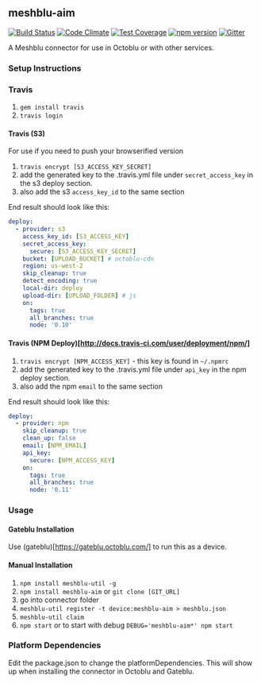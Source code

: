 ## meshblu-aim

[![Build Status](https://travis-ci.org/octoblu/meshblu-aim.svg?branch=master)](https://travis-ci.org/octoblu/meshblu-aim)
[![Code Climate](https://codeclimate.com/github/octoblu/meshblu-aim/badges/gpa.svg)](https://codeclimate.com/github/octoblu/meshblu-aim)
[![Test Coverage](https://codeclimate.com/github/octoblu/meshblu-aim/badges/coverage.svg)](https://codeclimate.com/github/octoblu/meshblu-aim)
[![npm version](https://badge.fury.io/js/meshblu-aim.svg)](http://badge.fury.io/js/meshblu-aim)
[![Gitter](https://badges.gitter.im/octoblu/help.svg)](https://gitter.im/octoblu/help)

A Meshblu connector for use in Octoblu or with other services.

### Setup Instructions

### Travis

1. `gem install travis`
1. `travis login`

#### Travis (S3)

For use if you need to push your browserified version

1. `travis encrypt [S3_ACCESS_KEY_SECRET]`
1. add the generated key to the .travis.yml file under `secret_access_key` in the s3 deploy section.
1. also add the s3 `access_key_id` to the same section

End result should look like this:

```yml
deploy:
  - provider: s3
    access_key_id: [S3_ACCESS_KEY]
    secret_access_key:
      secure: [S3_ACCESS_KEY_SECRET]
    bucket: [UPLOAD_BUCKET] # octoblu-cdn
    region: us-west-2
    skip_cleanup: true
    detect_encoding: true
    local-dir: deploy
    upload-dir: [UPLOAD_FOLDER] # js
    on:
      tags: true
      all_branches: true
      node: '0.10'
```

#### Travis (NPM Deploy)[http://docs.travis-ci.com/user/deployment/npm/]

1. `travis encrypt [NPM_ACCESS_KEY]` - this key is found in `~/.npmrc`
1. add the generated key to the .travis.yml file under `api_key` in the npm deploy section.
1. also add the npm `email` to the same section

End result should look like this:

```yml
deploy:
  - provider: npm
    skip_cleanup: true
    clean_up: false
    email: [NPM_EMAIL]
    api_key:
      secure: [NPM_ACCESS_KEY]
    on:
      tags: true
      all_branches: true
      node: '0.11'
```

### Usage

#### Gateblu Installation

Use (gateblu)[https://gateblu.octoblu.com/] to run this as a device.

#### Manual Installation

1. `npm install meshblu-util -g`
1. `npm install meshblu-aim` or `git clone [GIT_URL]`
1. go into connector folder
1. `meshblu-util register -t device:meshblu-aim > meshblu.json`
1. `meshblu-util claim`
1. `npm start` or to start with debug `DEBUG='meshblu-aim*' npm start`


### Platform Dependencies

Edit the package.json to change the platformDependencies. This will show up when installing the connector in Octoblu and Gateblu.
